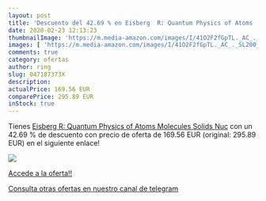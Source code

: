 ```yaml
---
layout: post
title: 'Descuento del 42.69 % en Eisberg  R: Quantum Physics of Atoms  Mo'
date: 2020-02-23 12:13:23
thumbnailImage: 'https://m.media-amazon.com/images/I/41O2F2fGpTL._AC_._SL200_.jpg'
images: [ 'https://m.media-amazon.com/images/I/41O2F2fGpTL._AC_._SL200_.jpg' ]
comments: true
category: ofertas
author: ring
slug: 047187373X
description:
actualPrice: 169.56 EUR
comparePrice: 295.89 EUR
inStock: true
---
```


Tienes [Eisberg  R: Quantum Physics of Atoms  Molecules  Solids  Nuc](https://www.amazon.com/dp/047187373X/?tag=redken08-20) con un 42.69 % de descuento con precio de oferta de 169.56 EUR (original: 295.89 EUR) en el siguiente enlace!

[![](https://m.media-amazon.com/images/I/41O2F2fGpTL._AC_._SL200_.jpg)](https://www.amazon.com/dp/047187373X/?tag=redken08-20)

[Accede a la oferta!!](https://www.amazon.com/dp/047187373X/?tag=redken08-20)

[Consulta otras ofertas en nuestro canal de telegram](https://t.me/s/ofertas25)
